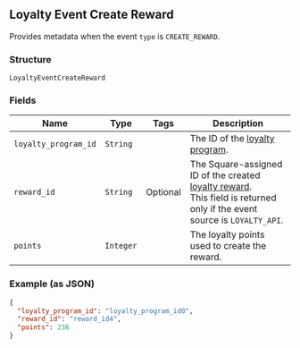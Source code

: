 ## Loyalty Event Create Reward

Provides metadata when the event `type` is `CREATE_REWARD`.

### Structure

`LoyaltyEventCreateReward`

### Fields

| Name | Type | Tags | Description |
|  --- | --- | --- | --- |
| `loyalty_program_id` | `String` |  | The ID of the [loyalty program](#type-LoyaltyProgram). |
| `reward_id` | `String` | Optional | The Square-assigned ID of the created [loyalty reward](#type-LoyaltyReward).<br>This field is returned only if the event source is `LOYALTY_API`. |
| `points` | `Integer` |  | The loyalty points used to create the reward. |

### Example (as JSON)

```json
{
  "loyalty_program_id": "loyalty_program_id0",
  "reward_id": "reward_id4",
  "points": 236
}
```

